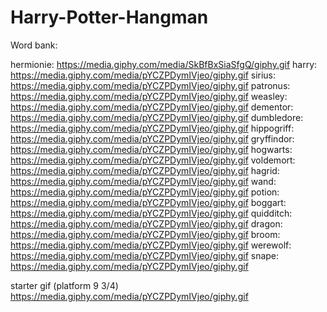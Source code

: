 # Harry-Potter-Hangman

Word bank:

hermionie: https://media.giphy.com/media/SkBfBxSiaSfgQ/giphy.gif
harry: https://media.giphy.com/media/pYCZPDymIVjeo/giphy.gif
sirius: https://media.giphy.com/media/pYCZPDymIVjeo/giphy.gif
patronus: https://media.giphy.com/media/pYCZPDymIVjeo/giphy.gif
weasley: https://media.giphy.com/media/pYCZPDymIVjeo/giphy.gif
dementor: https://media.giphy.com/media/pYCZPDymIVjeo/giphy.gif
dumbledore: https://media.giphy.com/media/pYCZPDymIVjeo/giphy.gif
hippogriff: https://media.giphy.com/media/pYCZPDymIVjeo/giphy.gif
gryffindor: https://media.giphy.com/media/pYCZPDymIVjeo/giphy.gif
hogwarts: https://media.giphy.com/media/pYCZPDymIVjeo/giphy.gif
voldemort: https://media.giphy.com/media/pYCZPDymIVjeo/giphy.gif
hagrid: https://media.giphy.com/media/pYCZPDymIVjeo/giphy.gif
wand: https://media.giphy.com/media/pYCZPDymIVjeo/giphy.gif
potion: https://media.giphy.com/media/pYCZPDymIVjeo/giphy.gif
boggart: https://media.giphy.com/media/pYCZPDymIVjeo/giphy.gif
quidditch: https://media.giphy.com/media/pYCZPDymIVjeo/giphy.gif
dragon: https://media.giphy.com/media/pYCZPDymIVjeo/giphy.gif
broom: https://media.giphy.com/media/pYCZPDymIVjeo/giphy.gif
werewolf: https://media.giphy.com/media/pYCZPDymIVjeo/giphy.gif
snape: https://media.giphy.com/media/pYCZPDymIVjeo/giphy.gif

starter gif (platform 9 3/4) https://media.giphy.com/media/pYCZPDymIVjeo/giphy.gif



